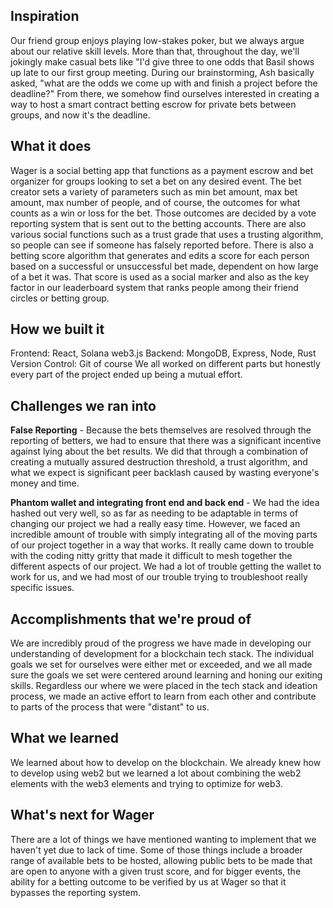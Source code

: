 ## Inspiration
Our friend group enjoys playing low-stakes poker, but we always argue about our relative skill levels. More than that, throughout the day, we'll jokingly make casual bets like "I'd give three to one odds that Basil shows up late to our first group meeting. During our brainstorming, Ash basically asked, "what are the odds we come up with and finish a project before the deadline?" From there, we somehow find ourselves interested in creating a way to host a smart contract betting escrow for private bets between groups, and now it's the deadline. 
## What it does
Wager is a social betting app that functions as a payment escrow and bet organizer for groups looking to set a bet on any desired event. The bet creator sets a variety of parameters such as min bet amount, max bet amount, max number of people, and of course, the outcomes for what counts as a win or loss for the bet. Those outcomes are decided by a vote reporting system that is sent out to the betting accounts. There are also various social functions such as a trust grade that uses a trusting algorithm, so people can see if someone has falsely reported before. There is also a betting score algorithm that generates and edits a score for each person based on a successful or unsuccessful bet made, dependent on how large of a bet it was. That score is used as a social marker and also as the key factor in our leaderboard system that ranks people among their friend circles or betting group. 
## How we built it
Frontend: React, Solana web3.js
Backend: MongoDB, Express, Node, Rust
Version Control: Git of course
We all worked on different parts but honestly every part of the project ended up being a mutual effort.
## Challenges we ran into
**False Reporting** - Because the bets themselves are resolved through the reporting of betters, we had to ensure that there was a significant incentive against lying about the bet results. We did that through a combination of creating a mutually assured destruction threshold, a trust algorithm, and what we expect is significant peer backlash caused by wasting everyone's money and time.

**Phantom wallet and integrating front end and back end** - We had the idea hashed out very well, so as far as needing to be adaptable in terms of changing our project we had a really easy time. However, we faced an incredible amount of trouble with simply integrating all of the moving parts of our project together in a way that works. It really came down to trouble with the coding nitty gritty that made it difficult to mesh together the different aspects of our project. We had a lot of trouble getting the wallet to work for us, and we had most of our trouble trying to troubleshoot really specific issues.
## Accomplishments that we're proud of
We are incredibly proud of the progress we have made in developing our understanding of development for a blockchain tech stack. The individual goals we set for ourselves were either met or exceeded, and we all made sure the goals we set were centered around learning and honing our exiting skills. Regardless our where we were placed in the tech stack and ideation process, we made an active effort to learn from each other and contribute to parts of the process that were "distant" to us.
## What we learned
We learned about how to develop on the blockchain. We already knew how to develop using web2 but we learned a lot about combining the web2 elements with the web3 elements and trying to optimize for web3. 
## What's next for Wager
There are a lot of things we have mentioned wanting to implement that we haven't yet due to lack of time. Some of those things include a broader range of available bets to be hosted, allowing public bets to be made that are open to anyone with a given trust score, and for bigger events, the ability for a betting outcome to be verified by us at Wager so that it bypasses the reporting system. 
